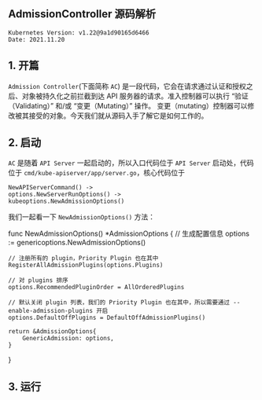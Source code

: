 ## AdmissionController 源码解析

    Kubernetes Version: v1.22@9a1d90165d6466
    Date: 2021.11.20

## 1. 开篇
`Admission Controller`(下面简称 `AC`) 是一段代码，它会在请求通过认证和授权之后、对象被持久化之前拦截到达 API 服务器的请求。准入控制器可以执行 “验证（Validating）” 和/或 “变更（Mutating）” 操作。 变更（mutating）控制器可以修改被其接受的对象。今天我们就从源码入手了解它是如何工作的。

## 2. 启动
`AC` 是随着 `API Server` 一起启动的，所以入口代码位于 `API Server` 启动处，代码位于 `cmd/kube-apiserver/app/server.go`，核心代码位于

    NewAPIServerCommand() ->
    options.NewServerRunOptions() ->
    kubeoptions.NewAdmissionOptions()

我们一起看一下 `NewAdmissionOptions()` 方法：

func NewAdmissionOptions() *AdmissionOptions {
    // 生成配置信息
	options := genericoptions.NewAdmissionOptions()

    // 注册所有的 plugin，Priority Plugin 也在其中
	RegisterAllAdmissionPlugins(options.Plugins)

    // 对 plugins 排序
	options.RecommendedPluginOrder = AllOrderedPlugins

    // 默认关闭 plugin 列表，我们的 Priority Plugin 也在其中，所以需要通过 --enable-admission-plugins 开启
	options.DefaultOffPlugins = DefaultOffAdmissionPlugins()

	return &AdmissionOptions{
		GenericAdmission: options,
	}
}

## 3. 运行